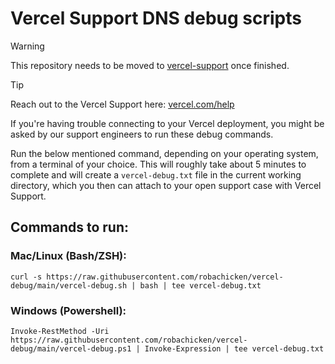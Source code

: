 # Vercel Support DNS debug scripts

> [!WARNING]
> This repository needs to be moved to [vercel-support](https://github.com/vercel-support) once finished.

> [!TIP]
> Reach out to the Vercel Support here: [vercel.com/help](https://vercel.com/help)

If you're having trouble connecting to your Vercel deployment, you might be asked by our support engineers to run these debug commands.

Run the below mentioned command, depending on your operating system, from a terminal of your choice. This will roughly take about 5 minutes to complete and will create a `vercel-debug.txt` file in the current working directory, which you then can attach to your open support case with Vercel Support.


## Commands to run:

### Mac/Linux (Bash/ZSH):
    curl -s https://raw.githubusercontent.com/robachicken/vercel-debug/main/vercel-debug.sh | bash | tee vercel-debug.txt

### Windows (Powershell): 
    Invoke-RestMethod -Uri https://raw.githubusercontent.com/robachicken/vercel-debug/main/vercel-debug.ps1 | Invoke-Expression | tee vercel-debug.txt
